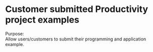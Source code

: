 
# Customer submitted Productivity project examples

Purpose:  
Allow users/customers to submit their programming and application example. 








